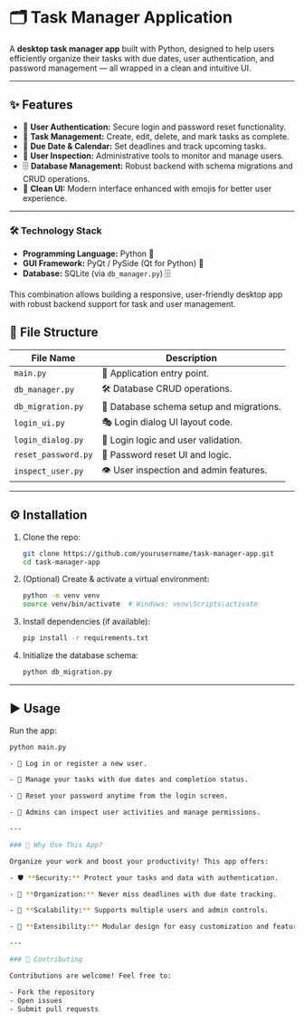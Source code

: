 # 🗂️ Task Manager Application

A **desktop task manager app** built with Python, designed to help users efficiently organize their tasks with due dates, user authentication, and password management — all wrapped in a clean and intuitive UI.  

---

## ✨ Features

- 🔐 **User Authentication:** Secure login and password reset functionality.  
- 📝 **Task Management:** Create, edit, delete, and mark tasks as complete.  
- 📅 **Due Date & Calendar:** Set deadlines and track upcoming tasks.  
- 👥 **User Inspection:** Administrative tools to monitor and manage users.  
- 🗄️ **Database Management:** Robust backend with schema migrations and CRUD operations.  
- 🎨 **Clean UI:** Modern interface enhanced with emojis for better user experience.  

---

### 🛠️ Technology Stack

- **Programming Language:** Python 🐍  
- **GUI Framework:** PyQt / PySide (Qt for Python) 🎨  
- **Database:** SQLite  (via `db_manager.py`) 🗄️  

This combination allows building a responsive, user-friendly desktop app with robust backend support for task and user management.


## 📁 File Structure

| File Name           | Description                                  |
|---------------------|----------------------------------------------|
| `main.py`           | 🚀 Application entry point.                   |
| `db_manager.py`     | 🛠️ Database CRUD operations.                   |
| `db_migration.py`   | 🔧 Database schema setup and migrations.      |
| `login_ui.py`       | 🎭 Login dialog UI layout code.                |
| `login_dialog.py`   | 🔑 Login logic and user validation.            |
| `reset_password.py` | 🔄 Password reset UI and logic.                 |
| `inspect_user.py`   | 👁️ User inspection and admin features.          |

---

## ⚙️ Installation

1. Clone the repo:  
    ```bash
    git clone https://github.com/yourusername/task-manager-app.git
    cd task-manager-app
    ```

2. (Optional) Create & activate a virtual environment:  
    ```bash
    python -m venv venv
    source venv/bin/activate  # Windows: venv\Scripts\activate
    ```

3. Install dependencies (if available):  
    ```bash
    pip install -r requirements.txt
    ```

4. Initialize the database schema:  
    ```bash
    python db_migration.py
    ```

---

## ▶️ Usage

Run the app:  
```bash
python main.py

- 🔐 Log in or register a new user.

- 📝 Manage your tasks with due dates and completion status.

- 🔄 Reset your password anytime from the login screen.

- 👥 Admins can inspect user activities and manage permissions.

---

### 🤔 Why Use This App?

Organize your work and boost your productivity! This app offers:

- 🛡️ **Security:** Protect your tasks and data with authentication.

- 📅 **Organization:** Never miss deadlines with due date tracking.

- 🧩 **Scalability:** Supports multiple users and admin controls.

- 🔧 **Extensibility:** Modular design for easy customization and feature addition.

---

### 🤝 Contributing

Contributions are welcome! Feel free to:

- Fork the repository  
- Open issues  
- Submit pull requests  


